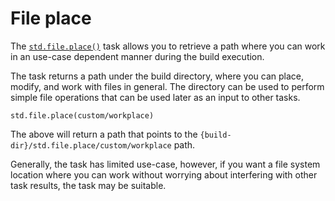 # File place

The [`std.file.place()`](/taskdoc/std.file.place.html) task allows you to retrieve a path where you can work in an use-case dependent manner during the build execution.

The task returns a path under the build directory, where you can place, modify, and work with files in general. The directory can be used to perform simple file operations that can be used later as an input to other tasks.

```sakerscript
std.file.place(custom/workplace)
```

The above will return a path that points to the `{build-dir}/std.file.place/custom/workplace` path.

Generally, the task has limited use-case, however, if you want a file system location where you can work without worrying about interfering with other task results, the task may be suitable.
